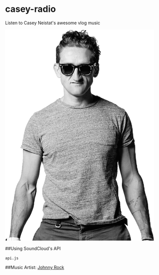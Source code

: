 # casey-radio
Listen to Casey Neistat's awesome vlog music

![Casey](https://github.com/raphii97/casey-radio/blob/master/img/cn.png "Dollar Pizza!")

##Using SoundCloud's API
```
api.js
```

##Music
Artist: [Johnny Rock](https://soundcloud.com/johnnyrockmusic)
